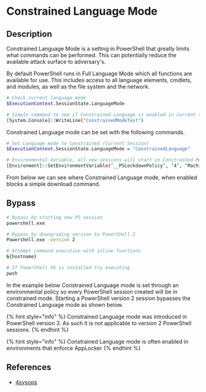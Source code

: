# Constrained Language Mode

## Description

Constrained Language Mode is a setting in PowerShell that greatly limits what commands can be performed. This can potentially reduce the available attack surface to adversary's.

By default PowerShell runs in Full Language Mode which all functions are available for use. This includes access to all language elements, cmdlets, and modules, as well as the file system and the network.

```bash
# Check current language mode
$ExecutionContext.SessionState.LanguageMode

# Simple command to see if Constrained Language is enabled in current session
[System.Console]::WriteLine("ConstrainedModeTest")
```

Constrained Language mode can be set with the following commands.

```bash
# Set Language mode to Constrained (Current Session)
$ExecutionContext.SessionState.LanguageMode = "ConstrainedLanguage"

# Environmental Variable, all new sessions will start in Constrained Mode
[Environment]::SetEnvironmentVariable(‘__PSLockdownPolicy‘, ‘4’, ‘Machine‘)
```

From below we can see where Constrained Language mode, when enabled blocks a simple download command.


## Bypass

```bash
# Bypass by starting new PS session
powershell.exe

# Bypass by downgrading version to PowerShell 2
Powershell.exe -version 2

# Attempt command execution with inline functions
&{hostname}

# If PowerShell V6 is installed try executing
pwsh
```

In the example below Constrained Language mode is set through an environmental policy so every PowerShell session created will be in constrained mode. Starting a PowerShell version 2 session bypasses the Constrained Language mode as shown below.



{% hint style="info" %}
Constrained Language mode was introduced in PowerShell version 3. As such it is not applicable to version 2 PowerShell sessions.
{% endhint %}

{% hint style="info" %}
Constrained Language mode is often enabled in environments that enforce AppLocker
{% endhint %}

## References

- [4sysops](https://4sysops.com/archives/mitigating-powershell-risks-with-constrained-language-mode/)
